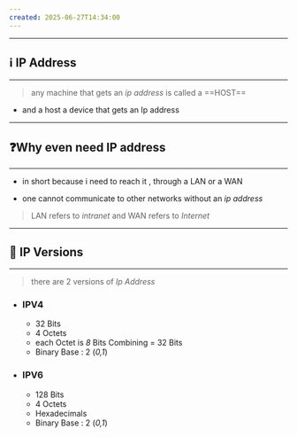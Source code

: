 ```yaml
---
created: 2025-06-27T14:34:00
---
```

---

## ℹ️ IP Address
---
> any machine that gets an *ip address* is called a ==HOST==
- and a host a device that gets an Ip address

---


## ❓Why even need IP address
---
- in short because i need to reach it , through a LAN or a WAN 

- one cannot communicate to other networks without an *ip address*

> LAN refers to *intranet* and WAN refers to *Internet*
---

## 🚦 IP Versions 
---
> there are 2 versions of *Ip Address*

* ### IPV4
	* 32 Bits
	* 4 Octets 
	* each Octet is *8* Bits Combining = 32 Bits
	* Binary Base : 2 (*0,1*)
* ### IPV6
	* 128 Bits
	* 4 Octets
	* Hexadecimals
	* Binary Base : 2 (*0,1*)


